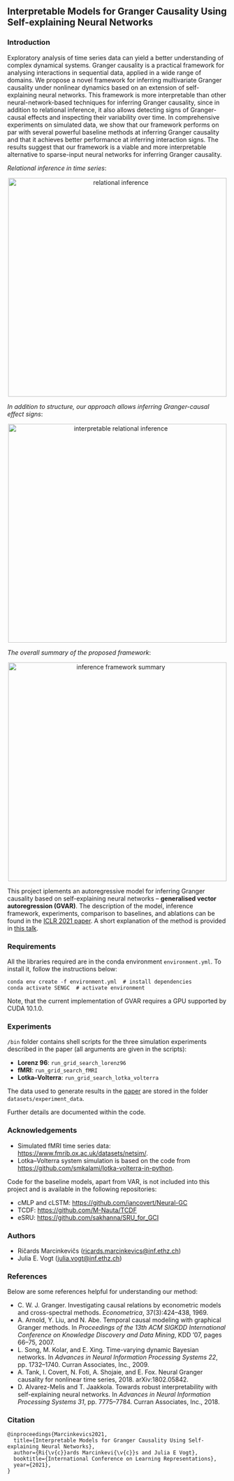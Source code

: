## Interpretable Models for Granger Causality Using Self-explaining Neural Networks

### Introduction
Exploratory analysis of time series data can yield a better understanding of complex dynamical systems. Granger causality is a practical framework for analysing interactions in sequential data, applied in a wide range of domains. We propose a novel framework for inferring multivariate Granger causality under nonlinear dynamics based on an extension of self-explaining neural networks. This framework is more interpretable than other neural-network-based techniques for inferring Granger causality, since in addition to relational inference, it also allows detecting signs of Granger-causal effects and inspecting their variability over time. In comprehensive experiments on simulated data, we show that our framework performs on par with several powerful baseline methods at inferring Granger causality and that it achieves better performance at inferring interaction signs. The results suggest that our framework is a viable and more interpretable alternative to sparse-input neural networks for inferring Granger causality.

*Relational inference in time series*:
<p align="center">
  <img align="middle" src="https://github.com/i6092467/GVAR/blob/master/images/scheme_panel_1.png" alt="relational inference" width="500"/>
</p>

*In addition to structure, our approach allows inferring Granger-causal effect signs*:
<p align="center">
  <img align="middle" src="https://github.com/i6092467/GVAR/blob/master/images/scheme_panel_2.png" alt="interpretable relational inference" width="500"/>
</p>

*The overall summary of the proposed framework*:
<p align="center">
  <img align="middle" src="https://github.com/i6092467/GVAR/blob/master/images/GC_ICLR_Thumbnail.png" alt="inference framework summary" width="500"/>
</p>

This project iplements an autoregressive model for inferring Granger causality based on self-explaining neural networks – **generalised vector autoregression (GVAR)**. The description of the model, inference framework, experiments, comparison to baselines, and ablations can be found in the [ICLR 2021 paper](https://openreview.net/forum?id=DEa4JdMWRHp). A short explanation of the method is provided in [this talk](https://slideslive.com/38941433/interpretable-models-for-granger-causality-using-selfexplaining-neural-networks).

### Requirements
All the libraries required are in the conda environment `environment.yml`. To install it, follow the instructions below:
```
conda env create -f environment.yml  # install dependencies
conda activate SENGC  # activate environment
```

Note, that the current implementation of GVAR requires a GPU supported by CUDA 10.1.0.

### Experiments
`/bin` folder contains shell scripts for the three simulation experiments described in the paper (all arguments are given in the scripts):
- **Lorenz 96**: `run_grid_search_lorenz96`
- **fMRI**: `run_grid_search_fMRI`
- **Lotka–Volterra**: `run_grid_search_lotka_volterra`

The data used to generate results in the [paper](https://openreview.net/forum?id=DEa4JdMWRHp) are stored in the folder `datasets/experiment_data`.

Further details are documented within the code.

### Acknowledgements

- Simulated fMRI time series data: https://www.fmrib.ox.ac.uk/datasets/netsim/.
- Lotka–Volterra system simulation is based on the code from https://github.com/smkalami/lotka-volterra-in-python.

Code for the baseline models, apart from VAR, is not included into this project and is available in the following repositories:
- cMLP and cLSTM: https://github.com/iancovert/Neural-GC
- TCDF: https://github.com/M-Nauta/TCDF
- eSRU: https://github.com/sakhanna/SRU_for_GCI

### Authors
- Ričards Marcinkevičs ([ricards.marcinkevics@inf.ethz.ch](mailto:ricards.marcinkevics@inf.ethz.ch))
- Julia E. Vogt ([julia.vogt@inf.ethz.ch](mailto:julia.vogt@inf.ethz.ch))

### References

Below are some references helpful for understanding our method:
- C. W. J. Granger. Investigating causal relations by econometric models and cross-spectral methods. *Econometrica*, 37(3):424–438, 1969.
- A. Arnold, Y. Liu, and N. Abe. Temporal causal modeling with graphical Granger methods. In *Proceedings of the 13th ACM SIGKDD International Conference on Knowledge Discovery and Data Mining*, KDD ’07, pages 66–75, 2007.
- L. Song, M. Kolar, and E. Xing. Time-varying dynamic Bayesian networks. In *Advances in Neural Information Processing Systems 22*, pp. 1732–1740. Curran Associates, Inc., 2009.
- A. Tank, I. Covert, N. Foti, A. Shojaie, and E. Fox. Neural Granger causality for nonlinear time series, 2018. arXiv:1802.05842.
- D. Alvarez-Melis and T. Jaakkola. Towards robust interpretability with self-explaining neural networks. In *Advances in Neural Information Processing Systems 31*, pp. 7775–7784. Curran Associates, Inc., 2018.

### Citation

```
@inproceedings{Marcinkevics2021,
  title={Interpretable Models for Granger Causality Using Self-explaining Neural Networks},
  author={Ri{\v{c}}ards Marcinkevi{\v{c}}s and Julia E Vogt},
  booktitle={International Conference on Learning Representations},
  year={2021},
}
```
